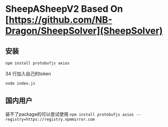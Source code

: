 # SheepASheepV2 Based On [https://github.com/NB-Dragon/SheepSolver](SheepSolver)

## 安装

```bash
npm install protobufjs axios
```

34 行加入自己的token

```bash
node index.js
```

## 国内用户

装不了package的可以尝试使用 ```npm install protobufjs axios --registry=https://registry.npmmirror.com```
